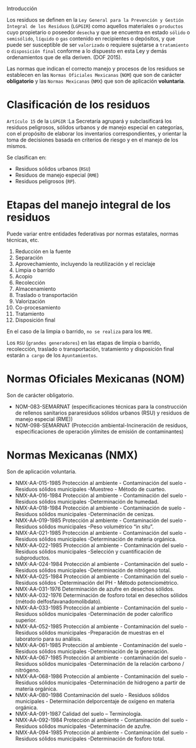 Introducción

Los residuos se definen en la `Ley General para la Prevención y Gestión  Integral de los Residuos` (`LGPGIR`) como aquellos materiales o `productos` cuyo  propietario o poseedor `desecha` y que se encuentra en estado `sólido` o  `semisólido`, `líquido` o `gas` contenido en recipientes o depósitos, y que puede  ser susceptible de ser `valorizado` o requiere sujetarse a `tratamiento` o  `disposición final` conforme a lo dispuesto en esta Ley y demás ordenamientos  que de ella deriven. (DOF 2015).

Las normas que indican el correcto manejo y procesos de los residuos se establecen en las `Normas Oficiales Mexicanas` (`NOM`) que son de carácter **obligatorio** y las `Normas Mexicanas` (`NMX`) que son de aplicación **voluntaria**.

# Clasificación de los residuos
`Artículo 15` de la `LGPGIR` :La Secretaría agrupará y subclasificará los  residuos peligrosos, sólidos urbanos y de manejo especial en categorías,  con el propósito de elaborar los inventarios correspondientes, y orientar  la toma de decisiones basada en criterios de riesgo y en el manejo de los  mismos.

Se clasifican en:
* Residuos sólidos urbanos (`RSU`)
* Residuos de manejo especial (`RME`)
* Residuos peligrosos (`RP`).

# Etapas del manejo integral de los residuos
Puede variar entre entidades federativas por normas estatales, normas técnicas, etc.
1. Reducción en la fuente
2. Separación
3. Aprovechamiento, incluyendo la reutilización y el reciclaje
4. Limpia o barrido
5. Acopio
6. Recolección
7. Almacenamiento
8. Traslado o transportación
9. Valorización
10. Co-procesamiento
11. Tratamiento
12. Disposición final

En el caso de la limpia o barrido, `no se realiza` para los `RME`.

Los `RSU` (`grandes generadores`) en las etapas de limpia o barrido, recolección, traslado o transportación, tratamiento y disposición final estarán `a cargo` de los `Ayuntamientos`.

# Normas Oficiales Mexicanas (NOM)
Son de carácter obligatorio.
* NOM-083-SEMARNAT (especificaciones técnicas para la construcción de rellenos sanitarios pararesiduos sólidos urbanos (RSU) y residuos de manejo especial (RME))
* NOM-098-SEMARNAT (Protección ambiental-Incineración de residuos, especificaciones de operación ylímites de emisión de contaminantes)

# Normas Mexicanas (NMX)
Son de aplicación voluntaria.
* NMX-AA-015-1985 Protección al ambiente - Contaminación del suelo - Residuos sólidos municipales -Muestreo - Método de cuarteo.
* NMX-AA-016-1984 Protección al ambiente - Contaminación del suelo - Residuos sólidos municipales -Determinación de humedad.
* NMX-AA-018-1984 Protección al ambiente - Contaminación de suelo - Residuos sólidos municipales -Determinación de cenizas.
* NMX-AA-019-1985 Protección al ambiente - Contaminación del suelo - Residuos sólidos municipales -Peso volumétrico “in situ”.
* NMX-AA-021-1985 Protección al ambiente - Contaminación del suelo - Residuos sólidos municipales -Determinación de materia orgánica.
* NMX-AA-022-1985 Protección al ambiente - Contaminación del suelo - Residuos sólidos municipales -Selección y cuantificación de subproductos.
* NMX-AA-024-1984 Protección al ambiente - Contaminación del suelo - Residuos sólidos municipales -Determinación de nitrógeno total.
* NMX-AA-025-1984 Protección al ambiente - Contaminación del suelo - Residuos sólidos -Determinación del PH - Método potenciométrico.
* NMX-AA-031-1976 Determinación de azufre en desechos sólidos.
* NMX-AA-032-1976 Determinación de fosforo total en desechos sólidos (método delfosfavanadomolibdato).
* NMX-AA-033-1985 Protección al ambiente - Contaminación del suelo - Residuos sólidos municipales -Determinación de poder calorífico superior.
* NMX-AA-052-1985 Protección al ambiente - Contaminación del suelo - Residuos sólidos municipales -Preparación de muestras en el laboratorio para su análisis.
* NMX-AA-061-1985 Protección al ambiente - Contaminación del suelo - Residuos sólidos municipales -Determinación de la generación.
* NMX-AA-067-1985 Protección al ambiente - contaminación del suelo -Residuos sólidos municipales -Determinación de la relación carbono / nitrógeno.
* NMX-AA-068-1986 Protección al ambiente - Contaminación del suelo - Residuos sólidos municipales -Determinación de hidrogeno a partir de materia orgánica.
* NMX-AA-080-1986 Contaminación del suelo - Residuos sólidos municipales - Determinación delporcentaje de oxígeno en materia orgánica.
* NMX-AA-091-1987 Calidad del suelo – Terminología.
* NMX-AA-092-1984 Protección al ambiente - Contaminación del suelo - Residuos sólidos municipales -Determinación de azufre.
* NMX-AA-094-1985 Protección al ambiente - Contaminación del suelo - Residuos sólidos municipales -Determinación de fosforo total.
